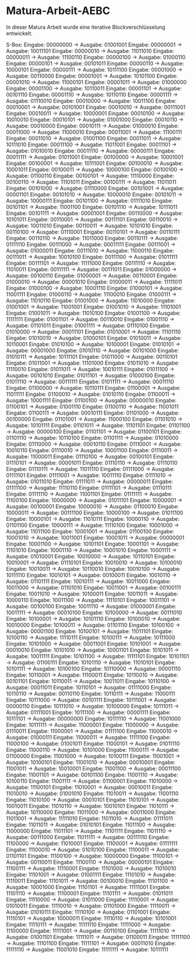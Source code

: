# Matura-Arbeit-AEBC
In dieser Matura Arbeit wurde eine iterative Blockverschlüsselung entwickelt.

S-Box:
Eingabe: 00000000 -> Ausgabe: 01001001
Eingabe: 00000001 -> Ausgabe: 10011101
Eingabe: 00000010 -> Ausgabe: 11011010
Eingabe: 00000011 -> Ausgabe: 11100110
Eingabe: 00000100 -> Ausgabe: 01000110
Eingabe: 00000101 -> Ausgabe: 00101011
Eingabe: 00000110 -> Ausgabe: 10000101
Eingabe: 00000111 -> Ausgabe: 10111100
Eingabe: 00001000 -> Ausgabe: 00110000
Eingabe: 00001001 -> Ausgabe: 10101100
Eingabe: 00001010 -> Ausgabe: 11000101
Eingabe: 00001011 -> Ausgabe: 01000000
Eingabe: 00001100 -> Ausgabe: 10110011
Eingabe: 00001101 -> Ausgabe: 00101110
Eingabe: 00001110 -> Ausgabe: 10110110
Eingabe: 00001111 -> Ausgabe: 01110010
Eingabe: 00010000 -> Ausgabe: 10011100
Eingabe: 00010001 -> Ausgabe: 00101001
Eingabe: 00010010 -> Ausgabe: 00111001
Eingabe: 00010011 -> Ausgabe: 10000001
Eingabe: 00010100 -> Ausgabe: 10010010
Eingabe: 00010101 -> Ausgabe: 01001000
Eingabe: 00010110 -> Ausgabe: 00010000
Eingabe: 00010111 -> Ausgabe: 01000010
Eingabe: 00011000 -> Ausgabe: 11000010
Eingabe: 00011001 -> Ausgabe: 11100111
Eingabe: 00011010 -> Ausgabe: 01001100
Eingabe: 00011011 -> Ausgabe: 10111010
Eingabe: 00011100 -> Ausgabe: 11011001
Eingabe: 00011101 -> Ausgabe: 01010010
Eingabe: 00011110 -> Ausgabe: 00000111
Eingabe: 00011111 -> Ausgabe: 01011001
Eingabe: 00100000 -> Ausgabe: 10001001
Eingabe: 00100001 -> Ausgabe: 10111001
Eingabe: 00100010 -> Ausgabe: 10001011
Eingabe: 00100011 -> Ausgabe: 10000100
Eingabe: 00100100 -> Ausgabe: 01100110
Eingabe: 00100101 -> Ausgabe: 11110000
Eingabe: 00100110 -> Ausgabe: 11101011
Eingabe: 00100111 -> Ausgabe: 11011011
Eingabe: 00101000 -> Ausgabe: 01110000
Eingabe: 00101001 -> Ausgabe: 00001101
Eingabe: 00101010 -> Ausgabe: 10000010
Eingabe: 00101011 -> Ausgabe: 10000111
Eingabe: 00101100 -> Ausgabe: 01111010
Eingabe: 00101101 -> Ausgabe: 11001100
Eingabe: 00101110 -> Ausgabe: 10111011
Eingabe: 00101111 -> Ausgabe: 00001001
Eingabe: 00110000 -> Ausgabe: 10101011
Eingabe: 00110001 -> Ausgabe: 00111101
Eingabe: 00110010 -> Ausgabe: 10011010
Eingabe: 00110011 -> Ausgabe: 10101010
Eingabe: 00110100 -> Ausgabe: 01110001
Eingabe: 00110101 -> Ausgabe: 00110111
Eingabe: 00110110 -> Ausgabe: 11011000
Eingabe: 00110111 -> Ausgabe: 01111110
Eingabe: 00111000 -> Ausgabe: 00011111
Eingabe: 00111001 -> Ausgabe: 01000011
Eingabe: 00111010 -> Ausgabe: 11000110
Eingabe: 00111011 -> Ausgabe: 10010100
Eingabe: 00111100 -> Ausgabe: 01011111
Eingabe: 00111101 -> Ausgabe: 11111000
Eingabe: 00111110 -> Ausgabe: 11010011
Eingabe: 00111111 -> Ausgabe: 00111011
Eingabe: 01000000 -> Ausgabe: 00100110
Eingabe: 01000001 -> Ausgabe: 00110001
Eingabe: 01000010 -> Ausgabe: 00001010
Eingabe: 01000011 -> Ausgabe: 11111011
Eingabe: 01000100 -> Ausgabe: 10001110
Eingabe: 01000101 -> Ausgabe: 11001111
Eingabe: 01000110 -> Ausgabe: 11100010
Eingabe: 01000111 -> Ausgabe: 11010110
Eingabe: 01001000 -> Ausgabe: 11010000
Eingabe: 01001001 -> Ausgabe: 11001001
Eingabe: 01001010 -> Ausgabe: 11101001
Eingabe: 01001011 -> Ausgabe: 11010100
Eingabe: 01001100 -> Ausgabe: 11111111
Eingabe: 01001101 -> Ausgabe: 00110010
Eingabe: 01001110 -> Ausgabe: 01101011
Eingabe: 01001111 -> Ausgabe: 01110100
Eingabe: 01010000 -> Ausgabe: 00011101
Eingabe: 01010001 -> Ausgabe: 11101110
Eingabe: 01010010 -> Ausgabe: 01000101
Eingabe: 01010011 -> Ausgabe: 10110001
Eingabe: 01010100 -> Ausgabe: 10100001
Eingabe: 01010101 -> Ausgabe: 00001000
Eingabe: 01010110 -> Ausgabe: 00101000
Eingabe: 01010111 -> Ausgabe: 10111101
Eingabe: 01011000 -> Ausgabe: 00110101
Eingabe: 01011001 -> Ausgabe: 11101000
Eingabe: 01011010 -> Ausgabe: 11110010
Eingabe: 01011011 -> Ausgabe: 10010111
Eingabe: 01011100 -> Ausgabe: 00101010
Eingabe: 01011101 -> Ausgabe: 01000100
Eingabe: 01011110 -> Ausgabe: 00111111
Eingabe: 01011111 -> Ausgabe: 00011110
Eingabe: 01100000 -> Ausgabe: 10110111
Eingabe: 01100001 -> Ausgabe: 11011111
Eingabe: 01100010 -> Ausgabe: 01010110
Eingabe: 01100011 -> Ausgabe: 10001111
Eingabe: 01100100 -> Ausgabe: 00000010
Eingabe: 01100101 -> Ausgabe: 01001110
Eingabe: 01100110 -> Ausgabe: 11001011
Eingabe: 01100111 -> Ausgabe: 00010111
Eingabe: 01101000 -> Ausgabe: 00100000
Eingabe: 01101001 -> Ausgabe: 11000100
Eingabe: 01101010 -> Ausgabe: 10101111
Eingabe: 01101011 -> Ausgabe: 11101101
Eingabe: 01101100 -> Ausgabe: 00000100
Eingabe: 01101101 -> Ausgabe: 01100101
Eingabe: 01101110 -> Ausgabe: 10110100
Eingabe: 01101111 -> Ausgabe: 01010000
Eingabe: 01110000 -> Ausgabe: 00010110
Eingabe: 01110001 -> Ausgabe: 10010110
Eingabe: 01110010 -> Ausgabe: 10001100
Eingabe: 01110011 -> Ausgabe: 11000011
Eingabe: 01110100 -> Ausgabe: 00100101
Eingabe: 01110101 -> Ausgabe: 00001011
Eingabe: 01110110 -> Ausgabe: 01110110
Eingabe: 01110111 -> Ausgabe: 11011110
Eingabe: 01111000 -> Ausgabe: 01111101
Eingabe: 01111001 -> Ausgabe: 10011110
Eingabe: 01111010 -> Ausgabe: 01011010
Eingabe: 01111011 -> Ausgabe: 00000011
Eingabe: 01111100 -> Ausgabe: 11110110
Eingabe: 01111101 -> Ausgabe: 01110111
Eingabe: 01111110 -> Ausgabe: 11001101
Eingabe: 01111111 -> Ausgabe: 11100100
Eingabe: 10000000 -> Ausgabe: 01011101
Eingabe: 10000001 -> Ausgabe: 00100001
Eingabe: 10000010 -> Ausgabe: 01100010
Eingabe: 10000011 -> Ausgabe: 00111100
Eingabe: 10000100 -> Ausgabe: 01011100
Eingabe: 10000101 -> Ausgabe: 11010111
Eingabe: 10000110 -> Ausgabe: 01101100
Eingabe: 10000111 -> Ausgabe: 11110100
Eingabe: 10001000 -> Ausgabe: 11011100
Eingabe: 10001001 -> Ausgabe: 01100100
Eingabe: 10001010 -> Ausgabe: 10011001
Eingabe: 10001011 -> Ausgabe: 00000001
Eingabe: 10001100 -> Ausgabe: 10101101
Eingabe: 10001101 -> Ausgabe: 11101010
Eingabe: 10001110 -> Ausgabe: 10001010
Eingabe: 10001111 -> Ausgabe: 01010001
Eingabe: 10010000 -> Ausgabe: 10110101
Eingabe: 10010001 -> Ausgabe: 01110101
Eingabe: 10010010 -> Ausgabe: 10100010
Eingabe: 10010011 -> Ausgabe: 10110010
Eingabe: 10010100 -> Ausgabe: 10111110
Eingabe: 10010101 -> Ausgabe: 00100011
Eingabe: 10010110 -> Ausgabe: 01101111
Eingabe: 10010111 -> Ausgabe: 10011000
Eingabe: 10011000 -> Ausgabe: 01101010
Eingabe: 10011001 -> Ausgabe: 00100111
Eingabe: 10011010 -> Ausgabe: 10100011
Eingabe: 10011011 -> Ausgabe: 10000110
Eingabe: 10011100 -> Ausgabe: 11110101
Eingabe: 10011101 -> Ausgabe: 00100100
Eingabe: 10011110 -> Ausgabe: 01000001
Eingabe: 10011111 -> Ausgabe: 00010100
Eingabe: 10100000 -> Ausgabe: 00111010
Eingabe: 10100001 -> Ausgabe: 10101110
Eingabe: 10100010 -> Ausgabe: 10010000
Eingabe: 10100011 -> Ausgabe: 01101110
Eingabe: 10100100 -> Ausgabe: 00001100
Eingabe: 10100101 -> Ausgabe: 11011101
Eingabe: 10100110 -> Ausgabe: 11110111
Eingabe: 10100111 -> Ausgabe: 10111000
Eingabe: 10101000 -> Ausgabe: 00011001
Eingabe: 10101001 -> Ausgabe: 00010010
Eingabe: 10101010 -> Ausgabe: 10001101
Eingabe: 10101011 -> Ausgabe: 10011111
Eingabe: 10101100 -> Ausgabe: 11111101
Eingabe: 10101101 -> Ausgabe: 01100111
Eingabe: 10101110 -> Ausgabe: 11010101
Eingabe: 10101111 -> Ausgabe: 10100100
Eingabe: 10110000 -> Ausgabe: 00001110
Eingabe: 10110001 -> Ausgabe: 11100011
Eingabe: 10110010 -> Ausgabe: 00101101
Eingabe: 10110011 -> Ausgabe: 10011011
Eingabe: 10110100 -> Ausgabe: 00011011
Eingabe: 10110101 -> Ausgabe: 01111000
Eingabe: 10110110 -> Ausgabe: 00110110
Eingabe: 10110111 -> Ausgabe: 11000111
Eingabe: 10111000 -> Ausgabe: 00101111
Eingabe: 10111001 -> Ausgabe: 00000110
Eingabe: 10111010 -> Ausgabe: 10100000
Eingabe: 10111011 -> Ausgabe: 01111001
Eingabe: 10111100 -> Ausgabe: 00001111
Eingabe: 10111101 -> Ausgabe: 00000000
Eingabe: 10111110 -> Ausgabe: 11001000
Eingabe: 10111111 -> Ausgabe: 11000001
Eingabe: 11000000 -> Ausgabe: 01110011
Eingabe: 11000001 -> Ausgabe: 01111100
Eingabe: 11000010 -> Ausgabe: 01000111
Eingabe: 11000011 -> Ausgabe: 11111100
Eingabe: 11000100 -> Ausgabe: 01001011
Eingabe: 11000101 -> Ausgabe: 01011110
Eingabe: 11000110 -> Ausgabe: 10101000
Eingabe: 11000111 -> Ausgabe: 01100000
Eingabe: 11001000 -> Ausgabe: 10100111
Eingabe: 11001001 -> Ausgabe: 10100101
Eingabe: 11001010 -> Ausgabe: 00010001
Eingabe: 11001011 -> Ausgabe: 10010001
Eingabe: 11001100 -> Ausgabe: 00011100
Eingabe: 11001101 -> Ausgabe: 00101100
Eingabe: 11001110 -> Ausgabe: 10100110
Eingabe: 11001111 -> Ausgabe: 01100001
Eingabe: 11010000 -> Ausgabe: 11100101
Eingabe: 11010001 -> Ausgabe: 00010011
Eingabe: 11010010 -> Ausgabe: 01001010
Eingabe: 11010011 -> Ausgabe: 11001110
Eingabe: 11010100 -> Ausgabe: 00010101
Eingabe: 11010101 -> Ausgabe: 10010011
Eingabe: 11010110 -> Ausgabe: 10010101
Eingabe: 11010111 -> Ausgabe: 10110000
Eingabe: 11011000 -> Ausgabe: 00011000
Eingabe: 11011001 -> Ausgabe: 11111010
Eingabe: 11011010 -> Ausgabe: 01111011
Eingabe: 11011011 -> Ausgabe: 01010101
Eingabe: 11011100 -> Ausgabe: 11000000
Eingabe: 11011101 -> Ausgabe: 11101111
Eingabe: 11011110 -> Ausgabe: 00111000
Eingabe: 11011111 -> Ausgabe: 00111110
Eingabe: 11100000 -> Ausgabe: 11010001
Eingabe: 11100001 -> Ausgabe: 01111111
Eingabe: 11100010 -> Ausgabe: 01010100
Eingabe: 11100011 -> Ausgabe: 01101101
Eingabe: 11100100 -> Ausgabe: 10000000
Eingabe: 11100101 -> Ausgabe: 00110011
Eingabe: 11100110 -> Ausgabe: 00000101
Eingabe: 11100111 -> Ausgabe: 11110001
Eingabe: 11101000 -> Ausgabe: 11010010
Eingabe: 11101001 -> Ausgabe: 01001111
Eingabe: 11101010 -> Ausgabe: 11110011
Eingabe: 11101011 -> Ausgabe: 00100010
Eingabe: 11101100 -> Ausgabe: 10001000
Eingabe: 11101101 -> Ausgabe: 11111001
Eingabe: 11101110 -> Ausgabe: 11100001
Eingabe: 11101111 -> Ausgabe: 01011011
Eingabe: 11110000 -> Ausgabe: 01011000
Eingabe: 11110001 -> Ausgabe: 01010011
Eingabe: 11110010 -> Ausgabe: 01101000
Eingabe: 11110011 -> Ausgabe: 01010111
Eingabe: 11110100 -> Ausgabe: 01101001
Eingabe: 11110101 -> Ausgabe: 10000011
Eingabe: 11110110 -> Ausgabe: 10101001
Eingabe: 11110111 -> Ausgabe: 11111110
Eingabe: 11111000 -> Ausgabe: 11100000
Eingabe: 11111001 -> Ausgabe: 00110100
Eingabe: 11111010 -> Ausgabe: 01001101
Eingabe: 11111011 -> Ausgabe: 01100011
Eingabe: 11111100 -> Ausgabe: 11101100
Eingabe: 11111101 -> Ausgabe: 00011010
Eingabe: 11111110 -> Ausgabe: 11001010
Eingabe: 11111111 -> Ausgabe: 10111111

